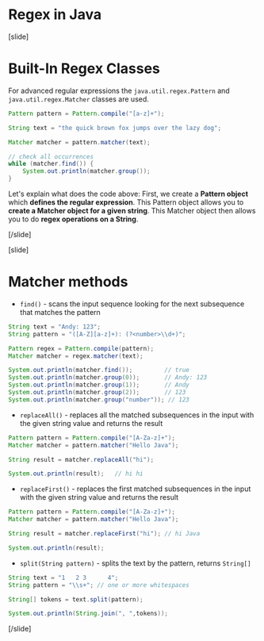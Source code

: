 # Regex in Java
[slide]
# Built-In Regex Classes 
For advanced regular expressions the `java.util.regex.Pattern` and `java.util.regex.Matcher` classes are used.

```java live
Pattern pattern = Pattern.compile("[a-z]+");

String text = "the quick brown fox jumps over the lazy dog";

Matcher matcher = pattern.matcher(text);

// check all occurrences
while (matcher.find()) {
    System.out.println(matcher.group());
}
```
Let's explain what does the code above:
First, we create a **Pattern object** which **defines the regular expression**. This Pattern object allows you to **create a Matcher object for a given string**. This Matcher object then allows you to do **regex operations on a String**.

[/slide]

[slide]
# Matcher methods

- `find()` - scans the input sequence looking for the next subsequence that matches the pattern

```java live
String text = "Andy: 123";
String pattern = "([A-Z][a-z]+): (?<number>\\d+)";

Pattern regex = Pattern.compile(pattern);
Matcher matcher = regex.matcher(text);

System.out.println(matcher.find());   		// true
System.out.println(matcher.group(0)); 		// Andy: 123
System.out.println(matcher.group(1)); 		// Andy
System.out.println(matcher.group(2)); 		// 123
System.out.println(matcher.group("number")); // 123
```

- `replaceAll()` - replaces all the matched subsequences in the input with the given string value and returns the result

```java live
Pattern pattern = Pattern.compile("[A-Za-z]+");
Matcher matcher = pattern.matcher("Hello Java");

String result = matcher.replaceAll("hi");  

System.out.println(result);   // hi hi
```
- `replaceFirst()` - replaces the first matched subsequences in the input with the given string value and returns the result

```java live
Pattern pattern = Pattern.compile("[A-Za-z]+");
Matcher matcher = pattern.matcher("Hello Java");

String result = matcher.replaceFirst("hi"); // hi Java

System.out.println(result);
```

- `split(String pattern)` - splits the text by the pattern, returns `String[]`

```java live
String text = "1   2 3      4";
String pattern = "\\s+"; // one or more whitespaces

String[] tokens = text.split(pattern);

System.out.println(String.join(", ",tokens));
```
[/slide]



